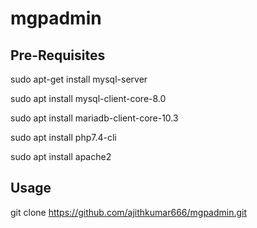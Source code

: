# mgpadmin
Pre-Requisites
---------------
sudo apt-get install mysql-server

sudo apt install mysql-client-core-8.0

sudo apt install mariadb-client-core-10.3

sudo apt install php7.4-cli

sudo apt install apache2


Usage
---------------
git clone https://github.com/ajithkumar666/mgpadmin.git